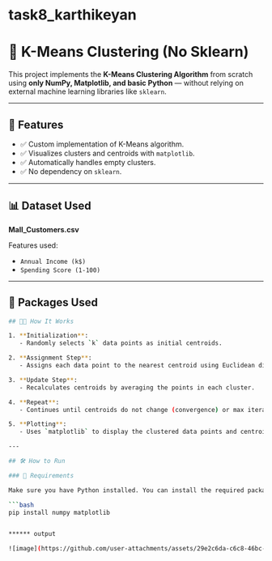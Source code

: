 # task8_karthikeyan
# 🧠 K-Means Clustering (No Sklearn)

This project implements the **K-Means Clustering Algorithm** from scratch using **only NumPy, Matplotlib, and basic Python** — without relying on external machine learning libraries like `sklearn`.

---

## 🚀 Features

- ✅ Custom implementation of K-Means algorithm.
- ✅ Visualizes clusters and centroids with `matplotlib`.
- ✅ Automatically handles empty clusters.
- ✅ No dependency on `sklearn`.

---

## 📊 Dataset Used
**Mall_Customers.csv**

Features used:
- `Annual Income (k$)`
- `Spending Score (1-100)`

---

## 🧰 Packages Used

```bash
## 🧑‍💻 How It Works

1. **Initialization**:
   - Randomly selects `k` data points as initial centroids.

2. **Assignment Step**:
   - Assigns each data point to the nearest centroid using Euclidean distance.

3. **Update Step**:
   - Recalculates centroids by averaging the points in each cluster.

4. **Repeat**:
   - Continues until centroids do not change (convergence) or max iterations are reached.

5. **Plotting**:
   - Uses `matplotlib` to display the clustered data points and centroids.

---

## 🛠️ How to Run

### 🔧 Requirements

Make sure you have Python installed. You can install the required packages using:

```bash
pip install numpy matplotlib


****** output 

![image](https://github.com/user-attachments/assets/29e2c6da-c6c8-46bc-a8c6-7a437ffbb499)

